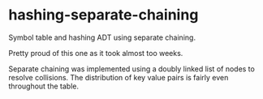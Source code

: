 # hashing-separate-chaining

Symbol table and hashing ADT using separate chaining. 

Pretty proud of this one as it took almost too weeks.

Separate chaining was implemented using a doubly linked list of nodes to resolve collisions. The distribution of key value pairs is fairly
even throughout the table.

